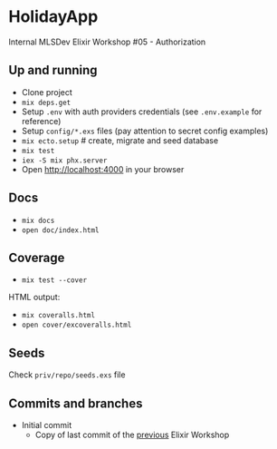 # HolidayApp

Internal MLSDev Elixir Workshop #05 - Authorization


## Up and running

* Clone project
* `mix deps.get`
* Setup `.env` with auth providers credentials (see `.env.example` for reference)
* Setup `config/*.exs` files (pay attention to secret config examples)
* `mix ecto.setup` # create, migrate and seed database
* `mix test`
* `iex -S mix phx.server`
* Open [http://localhost:4000](http://localhost:4000) in your browser


## Docs

* `mix docs`
* `open doc/index.html`


## Coverage

* `mix test --cover`

HTML output:
* `mix coveralls.html`
* `open cover/excoveralls.html`


## Seeds

Check `priv/repo/seeds.exs` file


## Commits and branches

* Initial commit
   - Copy of last commit of the [previous](https://github.com/MLSDev/elixir-workshop-04) Elixir Workshop
